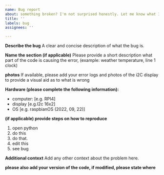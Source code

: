 ```yaml
---
name: Bug report
about: something broken? I'm not surprised honestly. Let me know what I broke, and if I or a community member could help!
title: ''
labels: bug
assignees: ''

---
```


**Describe the bug**
A clear and concise description of what the bug is.

**Name the section (if applicable)**
Please provide a short description what part of the code is causing the error, (example: weather temperature, line 1 clock)

**photos**
If available, please add your error logs and photos of the i2C display to provide a visual aid as to what is wrong

**Hardware (please complete the following information):**
 - computer: [e.g. RPI4]
 - display [e.g.I2c 16x2]
 - OS [e.g. raspbianOS (2022, 09, 22)]

**(if applicable) provide steps on how to reproduce**
1. open python
2. do this
3. do that.
4. edit this
5. see bug

**Additional context**
Add any other context about the problem here.

**please also add your version of the code, if modified, please state where**
